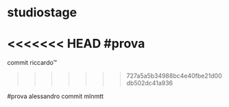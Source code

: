 # studiostage
<<<<<<< HEAD
#prova
=======
commit riccardo™
>>>>>>> 727a5a5b34988bc4e40fbe21d00db502dc41a936


#prova alessandro
commit mlnmtt